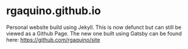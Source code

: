 # rgaquino.github.io

Personal website build using Jekyll. This is now defunct but can still be viewed as a Github Page. The new one built using Gatsby can be found here: https://github.com/rgaquino/site
